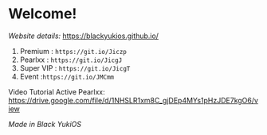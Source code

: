 # Welcome!

_Website details:_ https://blackyukios.github.io/ 

1. Premium : `https://git.io/Jiczp`
2. Pearlxx : `https://git.io/JicgJ`
3. Super VIP : `https://git.io/JicgT`
4. Event :`https://git.io/JMCmm`


Video Tutorial Active Pearlxx: https://drive.google.com/file/d/1NHSLR1xm8C_gjDEp4MYs1pHzJDE7kgO6/view

_Made in Black YukiOS_
